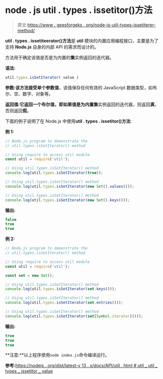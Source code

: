 # node . js util . types . issetitor()方法

> 原文:[https://www . geesforgeks . org/node-js-util-types-issetiterer-method/](https://www.geeksforgeeks.org/node-js-util-types-issetiterator-method/)

**util . types . issetiteerator()方法**是 **util** 模块的内置应用编程接口，主要是为了支持 **Node.js** 自身的内部 API 的需求而设计的。

方法用于确定该值是否是为内置的**集**实例返回的迭代器。

**语法:**

```js
util.types.isSetIterator( value )
```

**参数:**该方法接受单个参数**值**，该值保存任何有效的 JavaScript 数据类型，如布尔、空、数字、对象等。

**返回值:**它返回一个布尔值，即如果值是为内置**集**实例返回的迭代器，则返回**真**，否则返回**假**。

下面的例子说明了在 Node.js 中使用**util . types . issetitor()方法**:

**例 1:**

```js
// Node.js program to demonstrate the 
// util.types.isSetIterator() method 

// Using require to access util module 
const util = require('util');

// Using util.types.isSetIterator() method
console.log(util.types.isSetIterator(true));

// Using util.types.isSetIterator() method
console.log(util.types.isSetIterator(new Set().values()));

// Using util.types.isSetIterator() method
console.log(util.types.isSetIterator(new Set().keys()));
```

**输出:**

```js
false
true
true

```

**例 2:**

```js
// Node.js program to demonstrate the 
// util.types.isSetIterator() method 

// Using require to access util module 
const util = require('util');

const set = new Set();

// Using util.types.isSetIterator() method
console.log(util.types.isSetIterator(set.keys()));

// Using util.types.isSetIterator() method
console.log(util.types.isSetIterator(set.entries()));

// Using util.types.isSetIterator() method
console.log(util.types.isSetIterator(set[Symbol.iterator]()));
```

**输出:**

```js
true
true
true

```

**注意:**以上程序使用`node index.js`命令编译运行。

**参考:**[https://nodejs . org/dist/latest-v 13 . x/docs/API/util . html # util _ util _ types _ issetitor _ value](https://nodejs.org/dist/latest-v13.x/docs/api/util.html#util_util_types_issetiterator_value)